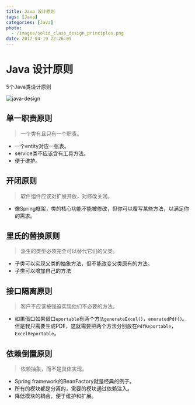 ```yaml
---
title: Java 设计原则
tags: [Java]
categories: [Java]
photo:
  - /images/solid_class_design_principles.png
date: 2017-04-19 22:26:09
---
```

# Java 设计原则

5个Java类设计原则

![java-design](/images/solid_class_design_principles.png)

## 单一职责原则
>一个类有且只有一个职责。

* 一个entity对应一张表。
* service类不应该含有工具方法。
* 便于维护。

<!--more-->
## 开闭原则

> 软件组件应该对扩展开放，对修改关闭。

* 像Spring框架，类的核心功能不能被修改，但你可以覆写某些方法，以满足你的需求。

## 里氏的替换原则

> 派生的类型必须完全可以替代它们的父类。

* 子类可以实现父类的抽象方法，但不能改变父类原有的方法。
* 子类可以增加自己的方法


## 接口隔离原则

> 客户不应该被强迫实现他们不必要的方法。

* 如果借口如果借口`eportable`有两个方`法generateExcel()`，`eneratedPdf()`。但是我只需要生成PDF，这就需要把两个方法分别放在`PdfReportable`，`ExcelReportable`。


## 依赖倒置原则

>依赖抽象，而不是具体实现。

* Spring framework的BeanFactory就是经典的例子。
* 所有的模块都是分离的，需要的模块通过依赖注入。
* 降低模块的耦合，便于维护和扩展。